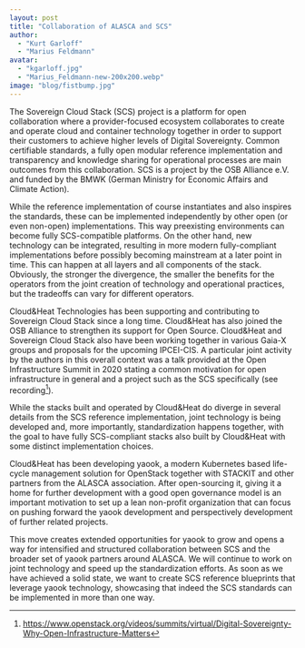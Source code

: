 ```yaml
---
layout: post
title: "Collaboration of ALASCA and SCS"
author:
  - "Kurt Garloff"
  - "Marius Feldmann"
avatar:
  - "kgarloff.jpg"
  - "Marius_Feldmann-new-200x200.webp"
image: "blog/fistbump.jpg"
---
```


The Sovereign Cloud Stack (SCS) project is a platform for open collaboration
where a provider-focused ecosystem collaborates to create and operate cloud and
container technology together in order to support their customers to achieve
higher levels of Digital Sovereignty. Common certifiable standards, a fully
open modular reference implementation and transparency and knowledge sharing
for operational processes are main outcomes from this collaboration. SCS is a
project by the OSB Alliance e.V. and funded by the BMWK (German Ministry for
Economic Affairs and Climate Action).

While the reference implementation of course instantiates and also inspires the
standards, these can be implemented independently by other open (or even
non-open) implementations. This way preexisting environments can become fully
SCS-compatible platforms. On the other hand, new technology can be integrated,
resulting in more modern fully-compliant implementations before possibly
becoming mainstream at a later point in time. This can happen at all layers and
all components of the stack. Obviously, the stronger the divergence, the
smaller the benefits for the operators from the joint creation of technology
and operational practices, but the tradeoffs can vary for different operators.

Cloud&Heat Technologies has been supporting and contributing to Sovereign Cloud
Stack since a long time. Cloud&Heat has also joined the OSB Alliance to
strengthen its support for Open Source. Cloud&Heat and Sovereign Cloud Stack
also have been working together in various Gaia-X groups and proposals for the
upcoming IPCEI-CIS. A particular joint activity by the authors in this overall
context was a talk provided at the  Open Infrastructure Summit in 2020 stating
a common motivation for open infrastructure in general and a project such as
the SCS specifically (see recording[^OpenInfra]).

While the stacks built and operated by Cloud&Heat do diverge in several details
from the SCS reference implementation, joint technology is being developed and,
more importantly, standardization happens together, with the goal to have fully
SCS-compliant stacks also built by Cloud&Heat with some distinct implementation
choices.

Cloud&Heat has been developing yaook, a modern Kubernetes based life-cycle
management solution for OpenStack together with STACKIT and other partners from
the ALASCA association. After open-sourcing it, giving it a home for further
development with a good open governance model is an important motivation to set
up a lean non-profit organization that can focus on pushing forward the yaook
development and perspectively development of further related projects.

This move creates extended opportunities for yaook to grow and opens a way for
intensified and structured collaboration between SCS and the broader set of
yaook partners around ALASCA. We will continue to work on joint technology and
speed up the standardization efforts. As soon as we have achieved a solid
state, we want to create SCS reference blueprints that leverage yaook
technology, showcasing that indeed the SCS standards can be implemented in more
than one way.

[^OpenInfra]: <https://www.openstack.org/videos/summits/virtual/Digital-Sovereignty-Why-Open-Infrastructure-Matters>
